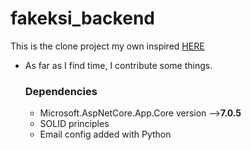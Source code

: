 # fakeksi_backend

This is the clone project my own inspired [HERE](https://eksisozluk1923.com)

- As far as I find time, I contribute some things.


  ### Dependencies
   - Microsoft.AspNetCore.App.Core  version -->**7.0.5**
   -  SOLID principles
   -  Email config added with Python 




